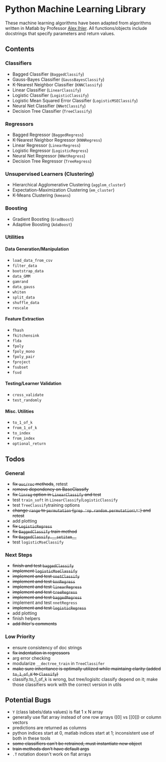 # Python Machine Learning Library

These machine learning algorithms have been adapted from
algorithms written in Matlab by Professor [Alex Ihler](http://www.ics.uci.edu/~ihler/). 
All functions/objects include docstrings that specify parameters and return values.

## Contents

### Classifiers

- Bagged Classifier (`BaggedClassify`)
- Gauss-Bayes Classifier (`GaussBayesClassify`)
- K-Nearest Neighbor Classifier (`KNNClassify`)
- Linear Classifier (`LinearClassify`)
- Logistic Classifier (`LogisticClassify`)
- Logistic Mean Squared Error Classifier (`LogisticMSEClassify`)
- Neural Net Classifier (`NNetClassify`)
- Decision Tree Classifier (`TreeClassify`)

### Regressors

- Bagged Regressor (`BaggedRegress`)
- K-Nearest Neighbor Regressor (`KNNRegress`)
- Linear Regressor (`LinearRegress`)
- Logistic Regressor (`LogisticRegress`)
- Neural Net Regressor (`NNetRegress`)
- Decision Tree Regressor (`TreeRegress`)

### Unsupervised Learners (Clustering)

- Hierarchical Agglomerative Clustering (`agglom_cluster`)
- Expectation-Maximization Clustering (`em_cluster`)
- K-Means Clustering (`kmeans`)

### Boosting 

- Gradient Boosting (`GradBoost`)
- Adaptive Boosting (`AdaBoost`)

### Utilities

#### Data Generation/Manipulation 

- `load_data_from_csv`
- `filter_data`
- `bootstrap_data`
- `data_GMM`
- `gamrand`
- `data_gauss`
- `whiten`
- `split_data`
- `shuffle_data`
- `rescale`

#### Feature Extraction

- `fhash`
- `fkitchensink`
- `flda`
- `fpoly`
- `fpoly_mono`
- `fpoly_pair`
- `fproject`
- `fsubset`
- `fsvd`

#### Testing/Learner Validation

- `cross_validate`
- `test_randomly`

#### Misc. Utilities

- `to_1_of_k`
- `from_1_of_k`
- `to_index`
- `from_index`
- `optional_return`

## Todos

### General

- ~~fix `auc/roc` methods~~, retest
- ~~remove dependency on BaseClassify~~
- ~~fix `linreg` option in `LinearClassify` and test~~
- test `train_soft` in `LinearClassify`/`LogisticClassify`
- test `TreeClassify`training options 
- ~~change `range` to `permutation` (`grep 'np.random.permutation\*'`) and retest~~
- add plotting 
- ~~fix `LogisticRegress`~~
- ~~fix `BaggedClassify` train method~~
- ~~fix `BaggedClassify.__setitem__`~~	
- test `logisticMseClassify`

### Next Steps

- ~~finish and test `baggedClassify`~~
- ~~implement `logisticMseClassify`~~
- ~~implement and test `nnetClassify`~~
- ~~implement and test `knnRegress`~~
- ~~implement and test `linearRegress`~~
- ~~implement and test `treeRegress`~~
- ~~implement and test `baggedRegress`~~
- implement and test `nnetRegress`
- ~~implement and test `logisticRegress`~~
- add plotting
- finish helpers
- ~~add Ihler's comments~~

### Low Priority

- ensure consistency of doc strings
- ~~fix indentation in regressors~~
- arg error checking
- modularize `__dectree_train` in ```TreeClassifer```
- ~~make sure inheritance is optimally utilized while maintaing clarity (added `to_1_of_K` to `Classify`)~~
- classify.to_1_of_k is wrong, but tree/logisitc classify depend on it; make those
  classifiers work with the correct version in utils

## Potential Bugs

- `Y` (class labels/data values) is flat 1 x N array
- generally use flat array instead of one row arrays ([0] vs [[0]]) or column vectors
- predictions are returned as columns
- python indices start at 0, matlab indices start at 1; inconsistent use of both in these tools 
- ~~some classifiers can't be retrained, must instantiate new object~~
- ~~train methods don't have default args~~ 
- `.T` notation doesn't work on flat arrays

